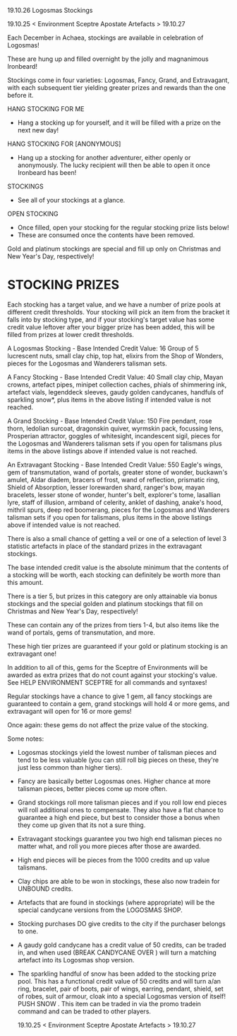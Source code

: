 19.10.26 Logosmas Stockings

   19.10.25 < Environment Sceptre            Apostate Artefacts > 19.10.27

Each December in Achaea, stockings are available in celebration of Logosmas!

These are hung up and filled overnight by the jolly and magnanimous Ironbeard!

Stockings come in four varieties: Logosmas, Fancy, Grand, and Extravagant, with each subsequent tier
yielding greater prizes and rewards than the one before it.

HANG STOCKING FOR ME
   - Hang a stocking up for yourself, and it will be filled with a prize on the next new day!

HANG STOCKING FOR <adventurer> [ANONYMOUS]
   - Hang up a stocking for another adventurer, either openly or anonymously. The lucky recipient
will then be able to open it once Ironbeard has been!

STOCKINGS
   - See all of your stockings at a glance.

OPEN STOCKING
   - Once filled, open your stocking for the regular stocking prize lists below!
   - These are consumed once the contents have been removed.

Gold and platinum stockings are special and fill up only on Christmas and New Year's Day,
respectively!

STOCKING PRIZES
===============
Each stocking has a target value, and we have a number of prize pools at different credit
thresholds. Your stocking will pick an item from the bracket it falls into by stocking type, and if 
your stocking's target value has some credit value leftover after your bigger prize has been added, 
this will be filled from prizes at lower credit thresholds.

A Logosmas Stocking - Base Intended Credit Value: 16
   Group of 5 lucrescent nuts, small clay chip, top hat, elixirs from the Shop of Wonders, pieces
for the Logosmas and Wanderers talisman sets.

A Fancy Stocking - Base Intended Credit Value: 40
   Small clay chip, Mayan crowns, artefact pipes, minipet collection caches, phials of shimmering
ink, artefact vials, legenddeck sleeves, gaudy golden candycanes, handfuls of sparkling snow*, plus 
items in the above listing if intended value is not reached.
   
A Grand Stocking - Base Intended Credit Value: 150
   Fire pendant, rose thorn, ledolian surcoat, dragonskin quiver, wyrmskin pack, focussing lens,
Prosperian attractor, goggles of whitesight, incandescent sigil, pieces for the Logosmas and 
Wanderers talisman sets if you open for talismans plus items in the above listings above if intended 
value is not reached.

An Extravagant Stocking - Base Intended Credit Value: 550
   Eagle's wings, gem of transmutation, wand of portals, greater stone of wonder, buckawn's amulet,
Aldar diadem, bracers of frost, wand of reflection, prismatic ring, Shield of Absorption, lesser 
lorewarden shard, ranger's bow, mayan bracelets, lesser stone of wonder, hunter's belt, explorer's 
tome, lasallian lyre, staff of illusion, armband of celerity, anklet of dashing, anake's hood, 
mithril spurs, deep red boomerang, pieces for the Logosmas and Wanderers talisman sets if you open 
for talismans, plus items in the above listings above if intended value is not reached.

There is also a small chance of getting a veil or one of a selection of level 3 statistic artefacts
in place of the standard prizes in the extravagant stockings.

The base intended credit value is the absolute minimum that the contents of a stocking will be
worth, each stocking can definitely be worth more than this amount.

There is a tier 5, but prizes in this category are only attainable via bonus stockings and the
special golden and platinum stockings that fill on Christmas and New Year's Day, respectively!

These can contain any of the prizes from tiers 1-4, but also items like the wand of portals, gems of
transmutation, and more.

These high tier prizes are guaranteed if your gold or platinum stocking is an extravagant one!

In addition to all of this, gems for the Sceptre of Environments will be awarded as extra prizes
that do not count against your stocking's value. See HELP ENVIRONMENT SCEPTRE for all commands and 
syntaxes!
 
Regular stockings have a chance to give 1 gem, all fancy stockings are guaranteed to contain a gem,
grand stockings will hold 4 or more gems, and extravagant will open for 16 or more gems!

Once again: these gems do not affect the prize value of the stocking.

Some notes:
- Logosmas stockings yield the lowest number of talisman pieces and tend to be less valuable (you
can still roll big pieces on these, they're just less common than higher tiers).
- Fancy are basically better Logosmas ones. Higher chance at more talisman pieces, better pieces
come up more often.
- Grand stockings roll more talisman pieces and if you roll low end pieces will roll additional ones
to compensate. They also have a flat chance to guarantee a high end piece, but best to consider 
those a bonus when they come up given that its not a sure thing.
- Extravagant stockings guarantee you two high end talisman pieces no matter what, and roll you more
pieces after those are awarded.
- High end pieces will be pieces from the 1000 credits and up value talismans.
- Clay chips are able to be won in stockings, these also now tradein for UNBOUND credits.
- Artefacts that are found in stockings (where appropriate) will be the special candycane versions
from the LOGOSMAS SHOP.
- Stocking purchases DO give credits to the city if the purchaser belongs to one.
- A gaudy gold candycane has a credit value of 50 credits, can be traded in, and when used (BREAK
CANDYCANE OVER <artefact>) will turn a matching artefact into its Logosmas shop version.
- The sparkling handful of snow has been added to the stocking prize pool. This has a functional
credit value of 50 credits and will turn a/an ring, bracelet, pair of boots, pair of wings, earring, 
pendant, shield, set of robes, suit of armour, cloak into a special Logosmas version of itself! PUSH 
SNOW <itemID>. This item can be traded in via the promo tradein command and can be traded to other 
players.

   19.10.25 < Environment Sceptre            Apostate Artefacts > 19.10.27
